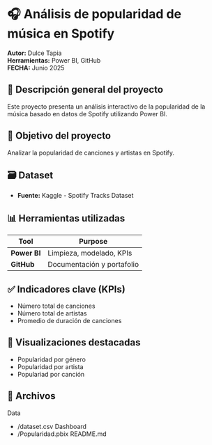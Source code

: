 # 🎧 Análisis de popularidad de música en Spotify

**Autor:** Dulce Tapia  
**Herramientas:** Power BI, GitHub  
**FECHA:** Junio 2025

## 📌 Descripción general del proyecto
Este proyecto presenta un análisis interactivo de la popularidad de la música basado en datos de Spotify utilizando Power BI. 

## 🎯 Objetivo del proyecto
Analizar la popularidad de canciones y artistas en Spotify.

## 🗃️ Dataset
- **Fuente:** Kaggle - Spotify Tracks Dataset

## 📊 Herramientas utilizadas
| Tool           | Purpose                      |
|----------------|------------------------------|
| **Power BI**   | Limpieza, modelado, KPIs     |
| **GitHub**     | Documentación y portafolio   |


## ✅ Indicadores clave (KPIs)

- Número total de canciones
- Número total de artistas 
- Promedio de duración de canciones

## 📌 Visualizaciones destacadas

- Popularidad por género 
- Popularidad por artista 
- Populariad por canción

## 📁 Archivos
Data
- /dataset.csv
Dashboard
- /Popularidad.pbix
README.md
